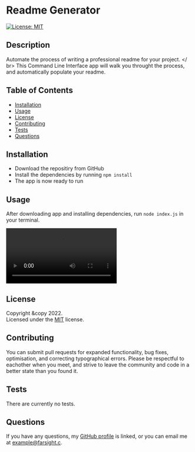 # Readme Generator

[![License: MIT](https://img.shields.io/badge/License-MIT-yellow.svg)](https://opensource.org/licenses/MIT)

## Description

Automate the process of writing a professional readme for your project. </ br> This Command Line Interface app will walk you throught the process, and automatically populate your readme.

## Table of Contents

- [Installation](#installation)
- [Usage](#usage)
- [License](#license)
- [Contributing](#contributing)
- [Tests](#tests)
- [Questions](#questions)

## Installation

- Download the repositiry from GitHub
- Install the dependencies by running `npm install`
- The app is now ready to run

## Usage

After downloading app and installing dependencies, run `node index.js` in your terminal.

![Walkthrough Video](./assets/videos/README%20Generator%20Walkthrough%20video.mp4)

## License

Copyright &copy 2022.  
Licensed under the [MIT](https://mit-license.org/) license.

## Contributing

You can submit pull requests for expanded functionality, bug fixes, optimisation, and correcting typographical errors. Please be respectful to eachother when you meet, and strive to leave the community and code in a better state than you found it.

## Tests

There are currently no tests.

## Questions

If you have any questions, my <a href="https://github.com/SrGiovanni">GitHub profile</a> is linked,
or you can email me at <a href = "mailto: example@farsight.c">example@farsight.c</a>.
